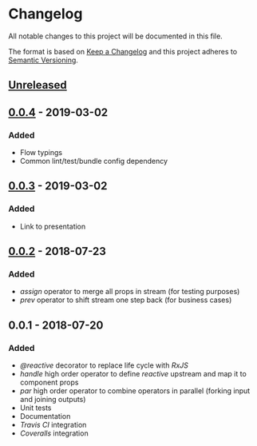 # Changelog

All notable changes to this project will be documented in this file.

The format is based on [Keep a Changelog](http://keepachangelog.com/)
and this project adheres to [Semantic Versioning](http://semver.org/).

## [Unreleased]

## [0.0.4] - 2019-03-02

### Added

-   Flow typings
-   Common lint/test/bundle config dependency

## [0.0.3] - 2019-03-02

### Added

-   Link to presentation

## [0.0.2] - 2018-07-23

### Added

-   _assign_ operator to merge all props in stream (for testing purposes)
-   _prev_ operator to shift stream one step back (for business cases)

## 0.0.1 - 2018-07-20

### Added

-   _\@reactive_ decorator to replace life cycle with _RxJS_
-   _handle_ high order operator to define _reactive_ upstream and map it to component props
-   _par_ high order operator to combine operators in parallel (forking input and joining outputs)
-   Unit tests
-   Documentation
-   _Travis CI_ integration
-   _Coveralls_ integration

[unreleased]: https://github.com/redneckz/react-rxjs/compare/v0.0.4...HEAD
[0.0.4]: https://github.com/redneckz/react-rxjs/compare/v0.0.3...v0.0.4
[0.0.3]: https://github.com/redneckz/react-rxjs/compare/v0.0.2...v0.0.3
[0.0.2]: https://github.com/redneckz/react-rxjs/compare/v0.0.1...v0.0.2
